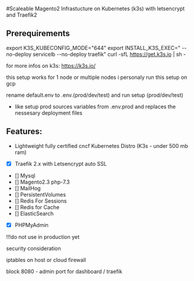 #Scaleable Magento2 Infrastucture on Kubernetes (k3s) with letsencrypt and Traefik2

## Prerequirements

export K3S_KUBECONFIG_MODE="644"
export INSTALL_K3S_EXEC=" --no-deploy servicelb --no-deploy traefik"
curl -sfL https://get.k3s.io | sh -

for more infos on k3s: https://k3s.io/

this setup works for 1 node or multiple nodes 
i personaly run this setup on gcp

rename default.env to .env.(prod/dev/test)
and run setup (prod/dev/test) 

- like setup prod
sources variables from .env.prod
and replaces the nessesary deployment files 

## Features:

* Lightweight fully certified cncf Kubernetes Distro (K3s - under 500 mb ram)
* [x] Traefik 2.x with Letsencrypt auto SSL
* [] Mysql
* [] Magento2.3 php-7.3
* [] MailHog
* [] PersistentVolumes
* [] Redis For Sessions
* [] Redis for Cache
* [] ElasticSearch
* [x] PHPMyAdmin

!!!do not use in production yet

security consideration

iptables on host or cloud firewall 

block 8080 - admin port for dashboard / traefik



